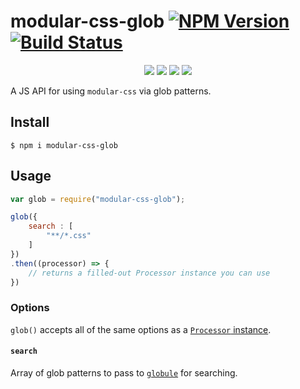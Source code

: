 modular-css-glob [![NPM Version](https://img.shields.io/npm/v/modular-css-glob.svg)](https://www.npmjs.com/package/modular-css-glob) [![Build Status](https://img.shields.io/travis/tivac/modular-css/master.svg)](https://travis-ci.org/tivac/modular-css)
===========
<p align="center">
    <a href="https://www.npmjs.com/package/modular-css-glob" alt="NPM License"><img src="https://img.shields.io/npm/l/modular-css-glob.svg" /></a>
    <a href="https://www.npmjs.com/package/modular-css-glob" alt="NPM Downloads"><img src="https://img.shields.io/npm/dm/modular-css-glob.svg" /></a>
    <a href="https://david-dm.org/tivac/modular-css-glob" alt="Dependency Status"><img src="https://img.shields.io/david/tivac/modular-css-glob.svg" /></a>
    <a href="https://david-dm.org/tivac/modular-css-glob#info=devDependencies" alt="devDependency Status"><img src="https://img.shields.io/david/dev/tivac/modular-css-glob.svg" /></a>
</p>

A JS API for using `modular-css` via glob patterns.

## Install

`$ npm i modular-css-glob`

## Usage

```js
var glob = require("modular-css-glob");

glob({
    search : [
        "**/*.css"
    ]
})
.then((processor) => {
    // returns a filled-out Processor instance you can use
})
```

### Options

`glob()` accepts all of the same options as a [`Processor` instance](https://github.com/tivac/modular-css/blob/master/docs/api.md#processor-options).

#### `search`

Array of glob patterns to pass to [`globule`](https://www.npmjs.com/package/globule) for searching.
